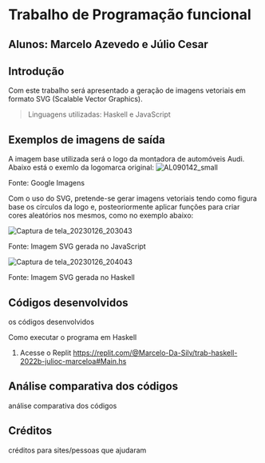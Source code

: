 # Trabalho de Programação funcional
## Alunos: Marcelo Azevedo e Júlio Cesar

## Introdução
Com este trabalho será apresentado a geração de imagens vetoriais em formato SVG (Scalable Vector Graphics). 
> Linguagens utilizadas: Haskell e JavaScript

## Exemplos de imagens de saída
A imagem base utilizada será o logo da montadora de automóveis Audi. Abaixo está o exemlo da logomarca original: 
![AL090142_small](https://user-images.githubusercontent.com/42869269/214034282-010f4cb2-e459-4bf8-a277-00738618cf5f.jpg)

Fonte: Google Imagens

Com o uso do SVG, pretende-se gerar imagens vetoriais tendo como figura base os círculos da logo e, posteoriormente aplicar funções para criar cores aleatórios nos mesmos, como no exemplo abaixo:

![Captura de tela_20230126_203043](https://user-images.githubusercontent.com/42869269/214973790-d073886c-00db-4bca-89a0-175c6e5bbbea.png)



Fonte: Imagem SVG gerada no JavaScript


![Captura de tela_20230126_204043](https://user-images.githubusercontent.com/42869269/214974922-91892ddf-a440-4b29-b981-dcace8d10f59.png)


Fonte: Imagem SVG gerada no Haskell


## Códigos desenvolvidos
os códigos desenvolvidos

Como executar o programa em Haskell
1. Acesse o Replit 
    https://replit.com/@Marcelo-Da-Silv/trab-haskell-2022b-julioc-marceloa#Main.hs


## Análise comparativa dos códigos
análise comparativa dos códigos

## Créditos 
créditos para sites/pessoas que ajudaram
